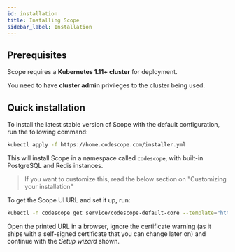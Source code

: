 ```yaml
---
id: installation
title: Installing Scope
sidebar_label: Installation
---
```


## Prerequisites

Scope requires a **Kubernetes 1.11+ cluster** for deployment.

You need to have **cluster admin** privileges to the cluster being used.


## Quick installation

To install the latest stable version of Scope with the default configuration, run the following command:

```bash
kubectl apply -f https://home.codescope.com/installer.yml
```

This will install Scope in a namespace called `codescope`, with built-in PostgreSQL and Redis instances.

> If you want to customize this, read the below section on "Customizing your installation"

To get the Scope UI URL and set it up, run:

```bash
kubectl -n codescope get service/codescope-default-core --template="https://{{or (index .status.loadBalancer.ingress 0).hostname (index .status.loadBalancer.ingress 0).ip}}"
```

Open the printed URL in a browser, ignore the certificate warning (as it ships with a self-signed certificate that you
can change later on) and continue with the *Setup wizard* shown.

